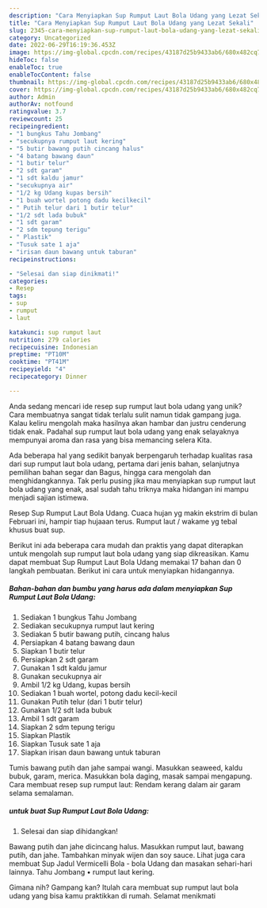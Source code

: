```yaml
---
description: "Cara Menyiapkan Sup Rumput Laut Bola Udang yang Lezat Sekali"
title: "Cara Menyiapkan Sup Rumput Laut Bola Udang yang Lezat Sekali"
slug: 2345-cara-menyiapkan-sup-rumput-laut-bola-udang-yang-lezat-sekali
category: Uncategorized
date: 2022-06-29T16:19:36.453Z
image: https://img-global.cpcdn.com/recipes/43187d25b9433ab6/680x482cq70/sup-rumput-laut-bola-udang-foto-resep-utama.jpg
hideToc: false
enableToc: true
enableTocContent: false
thumbnail: https://img-global.cpcdn.com/recipes/43187d25b9433ab6/680x482cq70/sup-rumput-laut-bola-udang-foto-resep-utama.jpg
cover: https://img-global.cpcdn.com/recipes/43187d25b9433ab6/680x482cq70/sup-rumput-laut-bola-udang-foto-resep-utama.jpg
author: Admin
authorAv: notfound
ratingvalue: 3.7
reviewcount: 25
recipeingredient:
- "1 bungkus Tahu Jombang"
- "secukupnya rumput laut kering"
- "5 butir bawang putih cincang halus"
- "4 batang bawang daun"
- "1 butir telur"
- "2 sdt garam"
- "1 sdt kaldu jamur"
- "secukupnya air"
- "1/2 kg Udang kupas bersih"
- "1 buah wortel potong dadu kecilkecil"
- " Putih telur dari 1 butir telur"
- "1/2 sdt lada bubuk"
- "1 sdt garam"
- "2 sdm tepung terigu"
- " Plastik"
- "Tusuk sate 1 aja"
- "irisan daun bawang untuk taburan"
recipeinstructions:

- "Selesai dan siap dinikmati!"
categories:
- Resep
tags:
- sup
- rumput
- laut

katakunci: sup rumput laut 
nutrition: 279 calories
recipecuisine: Indonesian
preptime: "PT10M"
cooktime: "PT41M"
recipeyield: "4"
recipecategory: Dinner

---
```





Anda sedang mencari ide resep sup rumput laut bola udang yang unik? Cara membuatnya sangat tidak terlalu sulit namun tidak gampang juga. Kalau keliru mengolah maka hasilnya akan hambar dan justru cenderung tidak enak. Padahal sup rumput laut bola udang yang enak selayaknya mempunyai aroma dan rasa yang bisa memancing selera Kita.





Ada beberapa hal yang sedikit banyak berpengaruh terhadap kualitas rasa dari sup rumput laut bola udang, pertama dari jenis bahan, selanjutnya pemilihan bahan segar dan Bagus, hingga cara mengolah dan menghidangkannya. Tak perlu pusing jika mau menyiapkan sup rumput laut bola udang yang enak,      asal sudah tahu triknya maka hidangan ini mampu menjadi sajian istimewa.














Resep Sup Rumput Laut Bola Udang. Cuaca hujan yg makin ekstrim di bulan Februari ini, hampir tiap hujaaan terus. Rumput laut / wakame yg tebal khusus buat sup.






Berikut ini ada beberapa cara mudah dan praktis yang dapat diterapkan untuk mengolah sup rumput laut bola udang yang siap dikreasikan. Kamu dapat membuat Sup Rumput Laut Bola Udang memakai 17 bahan dan 0 langkah pembuatan. Berikut ini cara untuk menyiapkan hidangannya.

<!--inarticleads1-->

##### Bahan-bahan dan bumbu yang harus ada dalam menyiapkan Sup Rumput Laut Bola Udang:

1. Sediakan 1 bungkus Tahu Jombang
1. Sediakan secukupnya rumput laut kering
1. Sediakan 5 butir bawang putih, cincang halus
1. Persiapkan 4 batang bawang daun
1. Siapkan 1 butir telur
1. Persiapkan 2 sdt garam
1. Gunakan 1 sdt kaldu jamur
1. Gunakan secukupnya air
1. Ambil 1/2 kg Udang, kupas bersih
1. Sediakan 1 buah wortel, potong dadu kecil-kecil
1. Gunakan  Putih telur (dari 1 butir telur)
1. Gunakan 1/2 sdt lada bubuk
1. Ambil 1 sdt garam
1. Siapkan 2 sdm tepung terigu
1. Siapkan  Plastik
1. Siapkan Tusuk sate 1 aja
1. Siapkan irisan daun bawang untuk taburan


Tumis bawang putih dan jahe sampai wangi. Masukkan seaweed, kaldu bubuk, garam, merica. Masukkan bola daging, masak sampai mengapung. Cara membuat resep sup rumput laut: Rendam kerang dalam air garam selama semalaman. 

<!--inarticleads2-->

#####  untuk buat Sup Rumput Laut Bola Udang:


1. Selesai dan siap dihidangkan!

Bawang putih dan jahe dicincang halus. Masukkan rumput laut, bawang putih, dan jahe. Tambahkan minyak wijen dan soy sauce. Lihat juga cara membuat Sup Jadul Vermicelli Bola - bola Udang dan masakan sehari-hari lainnya. Tahu Jombang • rumput laut kering. 

Gimana nih? Gampang kan? Itulah cara membuat sup rumput laut bola udang yang bisa kamu praktikkan di rumah. Selamat menikmati
